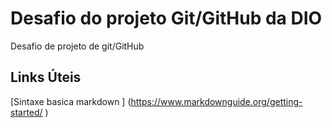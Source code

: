 #  Desafio do projeto Git/GitHub da DIO
Desafio de projeto de git/GitHub

## Links Úteis 

[Sintaxe basica  markdown ] (https://www.markdownguide.org/getting-started/ ) 
